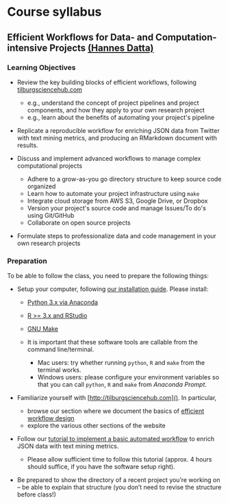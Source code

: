 # Course syllabus

## Efficient Workflows for Data- and Computation-intensive Projects [(Hannes Datta)](../about.md#hannes-datta)

### Learning Objectives

- Review the key building blocks of efficient workflows, following
  [tilburgsciencehub.com](http://tilburgsciencehub.com/workflow)
    - e.g., understand the concept of project pipelines and project components,
    and how they apply to your own research project
    - e.g., learn about the benefits of automating your project's pipeline

- Replicate a reproducible workflow for enriching JSON data from Twitter
  with text mining metrics, and producing an RMarkdown document with results.

- Discuss and implement advanced workflows to manage complex computational projects
    - Adhere to a grow-as-you go directory structure to keep source code organized
    - Learn how to automate your project infrastructure using `make`
    - Integrate cloud storage from AWS S3, Google Drive, or Dropbox
    - Version your project's source code and manage Issues/To do's using Git/GitHub
    - Collaborate on open source projects

- Formulate steps to professionalize data and code management in your own research projects

### Preparation

To be able to follow the class, you need to prepare the following things:

- Setup your computer, following [our installation guide](http://tilburgsciencehub.com/setup). Please install:
    - [Python 3.x via Anaconda](http://tilburgsciencehub.com/setup/python)
    - [R >= 3.x and RStudio](http://tilburgsciencehub.com/setup/r)
    - [GNU Make](http://tilburgsciencehub.com/setup/make)

    - It is important that these software tools are callable from the command line/terminal.
        - Mac users: try whether running `python`, `R` and `make` from the terminal works.
        - Windows users: please configure your environment variables so that you can call `python`, `R` and `make` from *Anaconda Prompt*.

- Familiarize yourself with [http://tilburgsciencehub.com](). In particular,
    - browse our section where we document the basics of [efficient workflow design](http://tilburgsciencehub.com/workflow)
    - explore the various other sections of the website

- Follow our [tutorial to implement a basic automated workflow](http://tilburgsciencehub.com/tutorial) to enrich JSON data with text mining metrics.
    - Please allow sufficient time to follow this tutorial (approx. 4 hours should suffice, if you have the software setup right).

-	Be prepared to show the directory of a recent project you’re working on – be able to explain that structure (you don’t need to revise the structure before class!)
